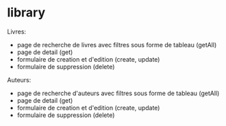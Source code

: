 # library

Livres:

- page de recherche de livres avec filtres sous forme de tableau (getAll)
- page de detail (get)
- formulaire de creation et d'edition (create, update)
- formulaire de suppression (delete)

Auteurs:

- page de recherche d'auteurs avec filtres sous forme de tableau (getAll)
- page de detail (get)
- formulaire de creation et d'edition (create, update)
- formulaire de suppression (delete)
